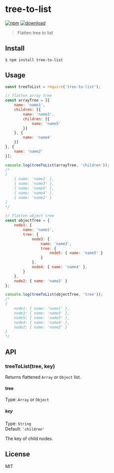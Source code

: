 # tree-to-list

[![npm](https://img.shields.io/npm/v/tree-to-list)](https://www.npmjs.com/package/tree-to-list)
[![download](https://img.shields.io/npm/dt/tree-to-list)](https://www.npmjs.com/package/tree-to-list)

> Flatten tree to list


## Install

```
$ npm install tree-to-list
```


## Usage

```js
const treeToList = require('tree-to-list');

// flatten array tree
const arrayTree = [{
    name: 'name1',
    children: [{
        name: 'name3',
        children: [{
            name: 'name5'
        }]
    }, {
        name: 'name4'
    }]
}, {
    name: 'name2'
}];

console.log(treeToList(arrayTree, 'children'));
/*
[
    { name: 'name1' },
    { name: 'name3' },
    { name: 'name5' },
    { name: 'name4' },
    { name: 'name2' }
]
*/

// flatten object tree
const objectTree = {
    node1: {
        name: 'name1',
        tree: {
            node3: {
                name: 'name3',
                tree: {
                    node5: { name: 'name5' }
                }
            },
            node4: { name: 'name4' },
        }
    },
    node2: { name: 'name2' }
};

console.log(treeToList(objectTree, 'tree'));
/*
{
    node1: { name: 'name1' },
    node3: { name: 'name3' },
    node5: { name: 'name5' },
    node4: { name: 'name4' },
    node2: { name: 'name2' }
}
*/
```


## API

### treeToList(tree, key)

Returns flattened `Array` or `Object` list.

#### tree

Type: `Array` or `Object`

##### key

Type: `String`\
Default: `'children'`

The key of child nodes.


## License

MIT
